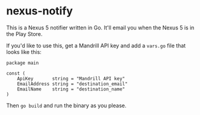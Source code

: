 nexus-notify
============

This is a Nexus 5 notifier written in Go.  It'll email you when the Nexus 5 is in the Play Store.

If you'd like to use this, get a Mandrill API key and add a `vars.go` file that looks like this:

```
package main

const (
	ApiKey       string = "Mandrill API key"
	EmailAddress string = "destination_email"
	EmailName    string = "destination_name"
)
```

Then `go build` and run the binary as you please.
